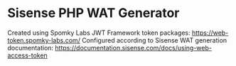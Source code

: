 # Sisense PHP WAT Generator

Created using Spomky Labs JWT Framework token packages: https://web-token.spomky-labs.com/
Configured according to Sisense WAT generation documentation: https://documentation.sisense.com/docs/using-web-access-token
